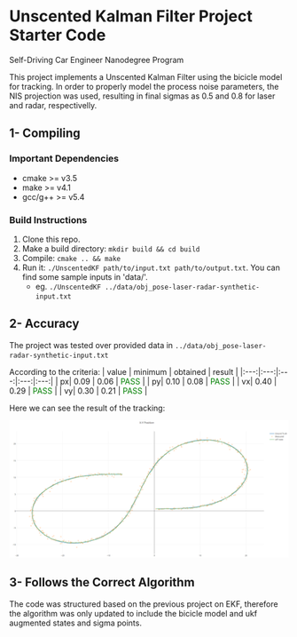 # Unscented Kalman Filter Project Starter Code
Self-Driving Car Engineer Nanodegree Program

This project implements a Unscented Kalman Filter using the bicicle model for tracking.
In order to properly model the process noise parameters, the NIS projection was used, resulting in final sigmas as 0.5 and 0.8 for laser and radar, respectivelly.


[//]: # (Image References)
[image1]: ./output_images/track.png

## 1-  Compiling

### Important Dependencies

* cmake >= v3.5
* make >= v4.1
* gcc/g++ >= v5.4

### Build Instructions

1. Clone this repo.
2. Make a build directory: `mkdir build && cd build`
3. Compile: `cmake .. && make`
4. Run it: `./UnscentedKF path/to/input.txt path/to/output.txt`. You can find
   some sample inputs in 'data/'.
    - eg. `./UnscentedKF ../data/obj_pose-laser-radar-synthetic-input.txt`
## 2- Accuracy

The project was tested over provided data in `../data/obj_pose-laser-radar-synthetic-input.txt`

According to the criteria:
| value | minimum | obtained | result |
|:---:|:---:|:---:|:---:|:---:|
| px| 0.09 | 0.06 | <span style="color:green">PASS</span> |
| py| 0.10 | 0.08 | <span style="color:green">PASS</span> |
| vx| 0.40 | 0.29 | <span style="color:green">PASS</span> |
| vy| 0.30 | 0.21 | <span style="color:green">PASS</span> |

Here we can see the result of the tracking:

![alt text][image1]

## 3- Follows the Correct Algorithm

The code was structured based on the previous project on EKF, therefore the algorithm was only updated to include the bicicle model and ukf augmented states and sigma points.
